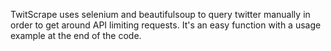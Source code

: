 TwitScrape uses selenium and beautifulsoup to query twitter manually in order to get around API limiting requests. It's an easy function with a usage example at the end of the code.
